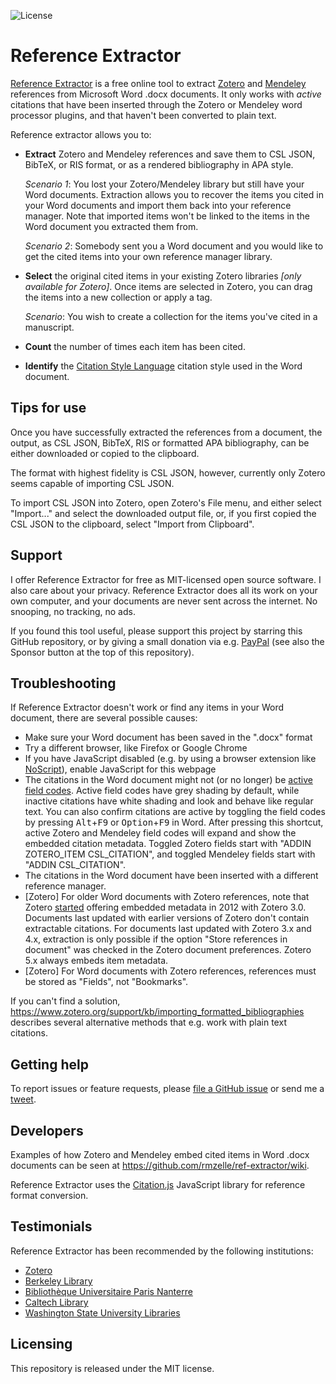 ![License](https://img.shields.io/github/license/rmzelle/ref-extractor)

# Reference Extractor

[Reference Extractor](https://rintze.zelle.me/ref-extractor/) is a free online tool to extract [Zotero](https://www.zotero.org/) and [Mendeley](https://www.mendeley.com/) references from Microsoft Word .docx documents.
It only works with *active* citations that have been inserted through the Zotero or Mendeley word processor plugins, and that haven't been converted to plain text.

Reference extractor allows you to:

* **Extract** Zotero and Mendeley references and save them to CSL JSON, BibTeX, or RIS format, or as a rendered bibliography in APA style.  
  
  *Scenario 1*: You lost your Zotero/Mendeley library but still have your Word documents.
  Extraction allows you to recover the items you cited in your Word documents and import them back into your reference manager. 
  Note that imported items won't be linked to the items in the Word document you extracted them from.  
  
  *Scenario 2*: Somebody sent you a Word document and you would like to get the cited items into your own reference manager library. 
* **Select** the original cited items in your existing Zotero libraries *[only available for Zotero]*.
  Once items are selected in Zotero, you can drag the items into a new collection or apply a tag.
  
  *Scenario*: You wish to create a collection for the items you've cited in a manuscript.
* **Count** the number of times each item has been cited.
* **Identify** the [Citation Style Language](https://citationstyles.org/) citation style used in the Word document.

## Tips for use

Once you have successfully extracted the references from a document, the output, as CSL JSON, BibTeX, RIS or formatted APA bibliography, can be either downloaded or copied to the clipboard.

The format with highest fidelity is CSL JSON, however, currently only Zotero seems capable of importing CSL JSON.

To import CSL JSON into Zotero, open Zotero's File menu, and either select "Import..." and select the downloaded output file, or, if you first copied the CSL JSON to the clipboard, select "Import from Clipboard".

## Support

I offer Reference Extractor for free as MIT-licensed open source software.
I also care about your privacy.
Reference Extractor does all its work on your own computer, and your documents are never sent across the internet.
No snooping, no tracking, no ads.

If you found this tool useful, please support this project by starring this GitHub repository, or by giving a small donation via e.g. [PayPal](https://www.paypal.me/RintzeZelle/2.50) (see also the Sponsor button at the top of this repository).

## Troubleshooting

If Reference Extractor doesn't work or find any items in your Word document, there are several possible causes:

* Make sure your Word document has been saved in the ".docx" format
* Try a different browser, like Firefox or Google Chrome
* If you have JavaScript disabled (e.g. by using a browser extension like [NoScript](https://noscript.net/)), enable JavaScript for this webpage
* The citations in the Word document might not (or no longer) be [active field codes](https://www.zotero.org/support/kb/word_field_codes).
  Active field codes have grey shading by default, while inactive citations have white shading and look and behave like regular text.
  You can also confirm citations are active by toggling the field codes by pressing <kbd>Alt</kbd>+<kbd>F9</kbd> or <kbd>Option</kbd>+<kbd>F9</kbd> in Word.
  After pressing this shortcut, active Zotero and Mendeley field codes will expand and show the embedded citation metadata.
  Toggled Zotero fields start with "ADDIN ZOTERO_ITEM CSL_CITATION", and toggled Mendeley fields start with "ADDIN CSL_CITATION".
* The citations in the Word document have been inserted with a different reference manager.
* [Zotero] For older Word documents with Zotero references, note that Zotero [started](https://github.com/zotero/zotero-word-for-windows-integration/issues/30#issuecomment-285073023) offering embedded metadata in 2012 with Zotero 3.0.
  Documents last updated with earlier versions of Zotero don't contain extractable citations.
  For documents last updated with Zotero 3.x and 4.x, extraction is only possible if the option "Store references in document" was checked in the Zotero document preferences.
  Zotero 5.x always embeds item metadata.
* [Zotero] For Word documents with Zotero references, references must be stored as "Fields", not "Bookmarks".

If you can't find a solution, https://www.zotero.org/support/kb/importing_formatted_bibliographies describes several alternative methods that e.g. work with plain text citations.

## Getting help

To report issues or feature requests, please [file a GitHub issue](https://github.com/rmzelle/ref-extractor/issues) or send me a [tweet](https://twitter.com/rintzezelle). 

## Developers

Examples of how Zotero and Mendeley embed cited items in Word .docx documents can be seen at <https://github.com/rmzelle/ref-extractor/wiki>.

Reference Extractor uses the [Citation.js](https://citation.js.org/) JavaScript library for reference format conversion.

## Testimonials

Reference Extractor has been recommended by the following institutions:

* [Zotero](https://twitter.com/zotero/status/1161310683109253121)
* [Berkeley Library](https://update.lib.berkeley.edu/2018/02/07/extracting-references-from-an-already-created-bibliography/)
* [Bibliothèque Universitaire Paris Nanterre](https://twitter.com/BUNanterre/status/953527431838752769)
* [Caltech Library](https://libanswers.caltech.edu/faq/204009)
* [Washington State University Libraries](https://libguides.libraries.wsu.edu/c.php?g=768677&p=5514182)

## Licensing

This repository is released under the MIT license.
